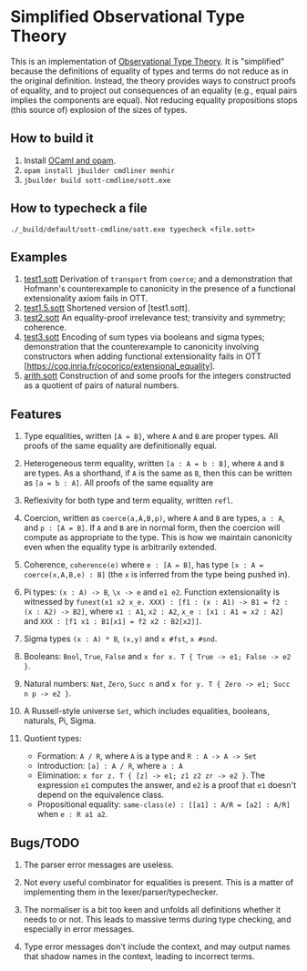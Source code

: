# Simplified Observational Type Theory

This is an implementation
of
[Observational Type Theory](http://strictlypositive.org/obseqnow.pdf). It
is "simplified" because the definitions of equality of types and terms
do not reduce as in the original definition. Instead, the theory
provides ways to construct proofs of equality, and to project out
consequences of an equality (e.g., equal pairs implies the components
are equal). Not reducing equality propositions stops (this source of)
explosion of the sizes of types.

## How to build it

1. Install [OCaml and opam](https://ocaml.org).
2. `opam install jbuilder cmdliner menhir`
3. `jbuilder build sott-cmdline/sott.exe`

## How to typecheck a file

`./_build/default/sott-cmdline/sott.exe typecheck <file.sott>`

## Examples

1. [test1.sott](test1.sott) Derivation of `transport` from `coerce`;
   and a demonstration that Hofmann's counterexample to canonicity in
   the presence of a functional extensionality axiom fails in OTT.
2. [test1.5.sott](test1.5.sott) Shortened version of [test1.sott].
3. [test2.sott](test2.sott) An equality-proof irrelevance test; transivity and
   symmetry; coherence.
4. [test3.sott](test3.sott) Encoding of sum types via booleans and
   sigma types; demonstration that the counterexample to canonicity
   involving constructors when adding functional extensionality fails
   in OTT [https://coq.inria.fr/cocorico/extensional_equality].
5. [arith.sott](arith.sott) Construction of and some proofs for the
   integers constructed as a quotient of pairs of natural numbers.

## Features

1. Type equalities, written `[A = B]`, where `A` and `B` are proper
   types. All proofs of the same equality are definitionally equal.

2. Heterogeneous term equality, written `[a : A = b : B]`, where `A`
   and `B` are types. As a shorthand, if `A` is the same as `B`, then
   this can be written as `[a = b : A]`. All proofs of the same
   equality are

3. Reflexivity for both type and term equality, written `refl`.

3. Coercion, written as `coerce(a,A,B,p)`, where `A` and `B` are
   types, `a : A`, and `p : [A = B]`. If `A` and `B` are in normal
   form, then the coercion will compute as appropriate to the
   type. This is how we maintain canonicity even when the equality
   type is arbitrarily extended.

4. Coherence, `coherence(e)` where `e : [A = B]`, has type `[x : A =
   coerce(x,A,B,e) : B]` (the `x` is inferred from the type being
   pushed in).

5. Pi types: `(x : A) -> B`, `\x -> e` and `e1 e2`. Function
   extensionality is witnessed by `funext(x1 x2 x_e. XXX) : [f1 : (x :
   A1) -> B1 = f2 : (x : A2) -> B2]`, where `x1 : A1`, `x2 : A2`,
   `x_e : [x1 : A1 = x2 : A2]` and `XXX : [f1 x1 : B1[x1] = f2 x2 :
   B2[x2]]`.

6. Sigma types `(x : A) * B`, `(x,y)` and `x #fst`, `x #snd`.

7. Booleans: `Bool`, `True`, `False` and `x for x. T { True
   -> e1; False -> e2 }`.

8. Natural numbers: `Nat`, `Zero`, `Succ n` and `x for y. T
   { Zero -> e1; Succ n p -> e2 }`.
   
9. A Russell-style universe `Set`, which includes equalities,
   booleans, naturals, Pi, Sigma.
   
10. Quotient types:
    - Formation: `A / R`, where `A` is a type and `R : A -> A -> Set`
    - Introduction: `[a] : A / R`, where `a : A`
    - Elimination: `x for z. T { [z] -> e1; z1 z2 zr -> e2
      }`. The expression `e1` computes the answer, and `e2` is a proof
      that `e1` doesn't depend on the equivalence class.
    - Propositional equality: `same-class(e) : [[a1] : A/R = [a2] :
      A/R]` when `e : R a1 a2`.

## Bugs/TODO

1. The parser error messages are useless.

2. Not every useful combinator for equalities is present. This is a
   matter of implementing them in the lexer/parser/typechecker.

3. The normaliser is a bit too keen and unfolds all definitions
   whether it needs to or not. This leads to massive terms during type
   checking, and especially in error messages.
   
4. Type error messages don't include the context, and may output names
   that shadow names in the context, leading to incorrect terms.
